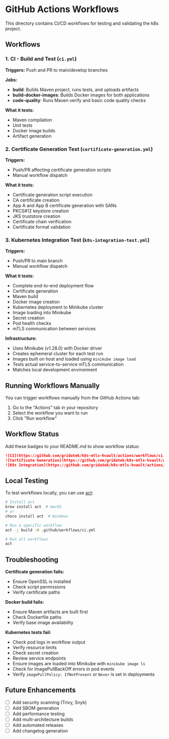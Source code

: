# GitHub Actions Workflows

This directory contains CI/CD workflows for testing and validating the k8s project.

## Workflows

### 1. CI - Build and Test (`ci.yml`)
**Triggers:** Push and PR to main/develop branches

**Jobs:**
- **build**: Builds Maven project, runs tests, and uploads artifacts
- **build-docker-images**: Builds Docker images for both applications
- **code-quality**: Runs Maven verify and basic code quality checks

**What it tests:**
- Maven compilation
- Unit tests
- Docker image builds
- Artifact generation

### 2. Certificate Generation Test (`certificate-generation.yml`)
**Triggers:**
- Push/PR affecting certificate generation scripts
- Manual workflow dispatch

**What it tests:**
- Certificate generation script execution
- CA certificate creation
- App A and App B certificate generation with SANs
- PKCS#12 keystore creation
- JKS truststore creation
- Certificate chain verification
- Certificate format validation

### 3. Kubernetes Integration Test (`k8s-integration-test.yml`)
**Triggers:**
- Push/PR to main branch
- Manual workflow dispatch

**What it tests:**
- Complete end-to-end deployment flow
- Certificate generation
- Maven build
- Docker image creation
- Kubernetes deployment to Minikube cluster
- Image loading into Minikube
- Secret creation
- Pod health checks
- mTLS communication between services

**Infrastructure:**
- Uses Minikube (v1.28.0) with Docker driver
- Creates ephemeral cluster for each test run
- Images built on host and loaded using `minikube image load`
- Tests actual service-to-service mTLS communication
- Matches local development environment

## Running Workflows Manually

You can trigger workflows manually from the GitHub Actions tab:
1. Go to the "Actions" tab in your repository
2. Select the workflow you want to run
3. Click "Run workflow"

## Workflow Status

Add these badges to your README.md to show workflow status:

```markdown
![CI](https://github.com/gridatek/k8s-mtls-hvault/actions/workflows/ci.yml/badge.svg)
![Certificate Generation](https://github.com/gridatek/k8s-mtls-hvault/actions/workflows/certificate-generation.yml/badge.svg)
![K8s Integration](https://github.com/gridatek/k8s-mtls-hvault/actions/workflows/k8s-integration-test.yml/badge.svg)
```

## Local Testing

To test workflows locally, you can use [act](https://github.com/nektos/act):

```bash
# Install act
brew install act  # macOS
# or
choco install act  # Windows

# Run a specific workflow
act -j build -W .github/workflows/ci.yml

# Run all workflows
act
```

## Troubleshooting

**Certificate generation fails:**
- Ensure OpenSSL is installed
- Check script permissions
- Verify certificate paths

**Docker build fails:**
- Ensure Maven artifacts are built first
- Check Dockerfile paths
- Verify base image availability

**Kubernetes tests fail:**
- Check pod logs in workflow output
- Verify resource limits
- Check secret creation
- Review service endpoints
- Ensure images are loaded into Minikube with `minikube image ls`
- Check for ImagePullBackOff errors in pod events
- Verify `imagePullPolicy: IfNotPresent` or `Never` is set in deployments

## Future Enhancements

- [ ] Add security scanning (Trivy, Snyk)
- [ ] Add SBOM generation
- [ ] Add performance testing
- [ ] Add multi-architecture builds
- [ ] Add automated releases
- [ ] Add changelog generation
